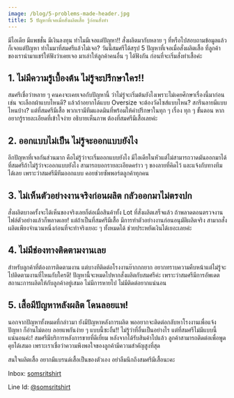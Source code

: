 ```yaml
---
image: /blog/5-problems-made-header.jpg
title: 5 ปัญหาที่เจอเมื่อสั่งผลิตเสื้อ รู้ก่อนสั่งทำ
---
```

มีไอเดีย มีแพชชั่น มีเงินลงทุน ทำไมมีเจอแต่ปัญหา!! สั่งผลิตมากับหลาย ๆ ที่หรือไปสอบถามข้อมูลแล้วก็เจอแต่ปัญหา ทำไมมาที่สมศรีแล้วไม่เจอ? วันนี้สมศรีได้สรุป 5 ปัญหาที่เจอเมื่อสั่งผลิตเสื้อ ที่ลูกค้าของเรานำมาแชร์ให้ฟังว่าเคยเจอ มาเล่าให้ลูกค้าคนอื่น ๆ ได้ฟังกัน ก่อนที่จะเริ่มสั่งทำเสื้อค่ะ

## 1. ไม่มีความรู้เบื้องต้น ไม่รู้จะปรึกษาใคร!!

สมศรีเชื่อว่าหลาย ๆ คนคงจะเคยเจอกับปัญหานี้ ว่าไม่รู่จะเริ่มต้นยังไงเพราะไม่เคยศึกษาเรื่องนี้มาก่อน เช่น จะเลือกผ้าแบบไหนดี? แล้วถ้าอยากได้แบบ Oversize จะต้องวัดไซส์แบบไหน? สกรีนลายมีแบบไหนบ้าง? แต่ที่สมศรีมีเสื้อ พวกเรามีทีมแอดมินที่พร้อมให้คำปรึกษาในทุก ๆ เรื่อง ทุก ๆ ขั้นตอน หากอยากรู้รายละเอียดที่เข้าใจง่าย อธิบายเห็นภาพ ต้องที่สมศรีมีเสื้อเลยค่ะ

## 2. ออกแบบไม่เป็น ไม่รู้จะออกแบบยังไง

อีกปัญหาที่เจอกันส่วนมาก คือไม่รู้ว่าจะเริ่มออกแบบยังไง มีไอเดียในหัวแต่ไม่สามารถวาดมันออกมาได้ ที่สมศรีถ้าไม่รู้ว่าจะออกแบบยังไง สามารถบอกรายละเอียดคร่าว ๆ ของลายที่คิดไว้ และแจ้งกับทางทีมได้เลย เพราะว่าสมศรีมีทีมออกแบบ คอยช่วยซัพพอร์ตลูกค้าทุกคน

## 3. ไม่เห็นตัวอย่างงานจริงก่อนผลิต กลัวออกมาไม่ตรงปก

สั่งผลิตบางครั้งจะได้เห็นของจริงเลยก็ต่อเมื่อสินค้าทั้ง Lot ที่สั่งผลิตเสร็จแล้ว ถ้าพลาดตอนตรวจงานไฟล์ตัวอย่างแล้วก็พลาดเลย! แต่ถ้าเป็นที่สมศรีมีเสื้อ มีการทำตัวอย่างงานก่อนอนุมัติผลิตจริง สามาถสั่งผลิตเพียงจำนวนหนึ่งก่อนที่จะทำจริงเยอะ ๆ ทั้งหมดได้ ช่วยประหยัดเงินได้เยอะเลยค่ะ

## 4. ไม่มีช่องทางติดตามงานเลย

สำหรับลูกค้าที่ต้องการติดตามงาน แต่บางทีติดต่อโรงงานย๊ากกกยาก อยากทราบความคืบหน้าแต่ไม่รู้จะไปติดตามงานที่ไหนกับใครดี! ปัญหานี้จะหมดไปหากสั่งผลิตกับสมศรีค่ะ เพราะว่าสมศรีมีการอัพเดตสถานะการผลิตให้กับลูกค้าอยู่เสมอ ไม่มีการหายไป ไม่มีติดต่อยากแน่นอน

## 5. เสื้อมีปัญหาหลังผลิต โดนลอยแพ!

นอกจากปัญหาทั้งหมดที่กล่าวมา ยังมีปัญหาหลังการผลิต พออยากจะติดต่อกลับหาโรงงานเพื่อแจ้งปัญหา ก็อ่านไม่ตอบ ลอยแพกันง่าย ๆ แบบนี้ซะงั้น!! ไม่รู้ว่าที่อื่นเป็นอย่างไร แต่ที่สมศรีไม่มีแบบนี้แน่นอนค่ะ! สมศรีมีบริการหลังการขายที่ดีเยี่ยม หลังจากได้รับสินค้าไปแล้ว ลูกค้าสามารถติดต่อเพื่อพูดคุยได้เสมอ เพราะเราเชื่อว่าความพึงพอใจของลูกค้ามีความสำคัญสูงที่สุด

สนใจผลิตเสื้อ อยากมีแบรนด์เสื้อเป็นของตัวเอง อย่าลืมนึกถึงสมศรีมีเสื้อนะคะ 

Inbox: [somsritshirt](https://www.facebook.com/somsritshirt)

Line Id: [@somsritshirt](https://page.line.me/diz8986o?openQrModal=true)